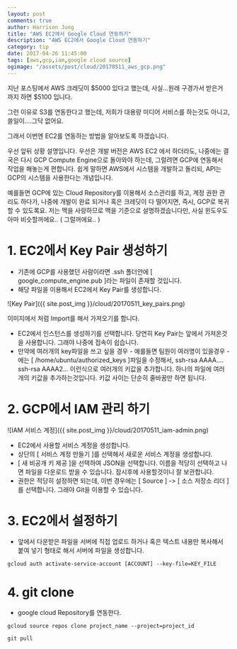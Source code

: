 ```yaml
---
layout: post
comments: true
author: Harrison Jung
title: "AWS EC2에서 Google Cloud 연동하기"
description: "AWS EC2에서 Google Cloud 연동하기"
category: tip
date: 2017-04-26 11:45:00
tags: [aws,gcp,iam,google cloud source]
ogimage: "/assets/post/cloud/20170511_aws_gcp.png"
---
```


지난 포스팅에서 AWS 크레딧이 $5000 있다고 했는데, 사실...원래 구경가서 받은거 까지 하면 $5100 입니다.

그런 이유로 S3를 연동한다고 했는데, 저희가 대용량 미디어 서비스를 하는것도 아니고, 쓸일이....그닥 없어요.

그래서 이번엔 EC2를 연동하는 방법을 알아보도록 하겠습니다.

우선 앞뒤 상황 설명입니다. 우선은 개발 버전은 AWS EC2 에서 하더라도, 나중에는 결국은 다시 GCP Compute Engine으로 돌아와야 하는데, 그럴려면 GCP에 연동해서 작업을 해놓는게 편합니다. 쉽게 말하면 AWS에서 시스템을 개발하고 돌리되, API는 GCP의 시스템을 사용한다는 개념입니다.

예를들면 GCP에 있는 Cloud Repository를 이용해서 소스관리를 하고, 계정 권한 관리도 하다가, 나중에 개발이 완료 되거나 혹은 크레딧이 다 떨어지면, 즉시, GCP로 복귀할 수 있도록요.
저는 맥을 사랑하므로 맥을 기준으로 설명하겠습니다만, 사실 윈도우도 아마 비슷할꺼에요.. ( 그럴꺼에요.. )

# 1. EC2에서 Key Pair 생성하기

- 기존에 GCP를 사용했던 사람이라면 .ssh 폴더안에 [ google_compute_engine.pub ]라는 파일이 존재할 것입니다.
- 해당 파일을 이용해서 EC2에서 Key Pair를 생성합니다.

![Key Pair]({{ site.post_img }}/cloud/20170511_key_pairs.png)

이미지에서 처럼 Import를 해서 가져오기를 합니다.

- EC2에서 인스턴스를 생성하기를 선택합니다. 당연히 Key Pair는 앞에서 가져온것을 사용합니다. 그래야 나중에 접속이 쉽습니다.
- 만약에 여러개의 key파일을 쓰고 싶을 경우 - 예를들면 팀원이 여러명이 있을경우 - 에는 [ /home/ubuntu/authorized_keys ]파일을 수정해서, ssh-rsa AAAA.... ssh-rsa AAAA2... 이런식으로 여러개의 키값을 추가합니다. 하나의 파일에 여러개의 키값을 추가하는것입니다. 키값 사이는 단순히 줄바꿈만 하면 됩니다.

# 2. GCP에서 IAM 관리 하기

![IAM 서비스 계정]({{ site.post_img }}/cloud/20170511_iam-admin.png)

- EC2에서 사용할 서비스 계정을 생성합니다.
- 상단의 [ 서비스 계정 만들기 ]를 선택해서 새로운 서비스 계정을 생성합니다.
- [ 새 비공개 키 제공 ]을 선택하여 JSON을 선택합니다. 이름을 적당히 선택하고 나면 파일을 다운로드 받을 수 있습니다. 잠시후에 사용할것이니 잘 보관합니다.
- 권한은 적당히 설정하면 되는데, 이번 경우에는 [ Source ] -> [ 소스 저장소 리더 ]를 선택합니다. 그래야 Git을 이용할 수 있습니다.

# 3. EC2에서 설정하기

- 앞에서 다운받은 파일을 서버에 직접 업로드 하거나 혹은 텍스트 내용만 복사해서 붙여 넣기 형태로 해서 서버에 파일을 생성합니다.

```code
gcloud auth activate-service-account [ACCOUNT] --key-file=KEY_FILE
```
# 4. git clone

- google cloud Repository를 연동한다.

```code
gcloud source repos clone project_name --project=project_id
```

```code
git pull
```
